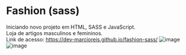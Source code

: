 # Fashion (sass)
Iniciando novo projeto em HTML, SASS e JavaScript.<br>
Loja de artigos masculinos e femininos.<br>
Link de acesso: https://dev-marcioreis.github.io/fashion-sass/
![image](https://user-images.githubusercontent.com/122680054/218169037-6673a1eb-92f9-4545-a5a2-9f3350751d2d.png)
![image](https://user-images.githubusercontent.com/122680054/218268257-6fe8c104-08e9-458e-8ee8-edcc23ced146.png)


